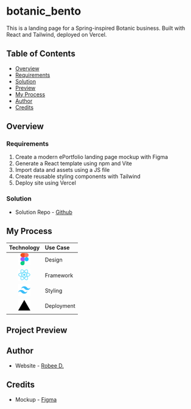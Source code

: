 # botanic_bento

This is a landing page for a Spring-inspired Botanic business. Built with React and Tailwind, deployed on Vercel.

## Table of Contents
- [Overview](#overview)
- [Requirements](#requirements)
- [Solution](#solution)
- [Preview](#project-preview)
- [My Process](#my-process)
- [Author](#author)
- [Credits](#credits)

## Overview

### Requirements
1. Create a modern ePortfolio landing page mockup with Figma
2. Generate a React template using npm and Vite
3. Import data and assets using a JS file
4. Create reusable styling components with Tailwind
5. Deploy site using Vercel

### Solution
- Solution Repo - [Github](https://github.com/robeeds/botanic_bento)

## My Process

| Technology | Use Case |
| :---: | :--- |
| <img src="https://github.com/devicons/devicon/blob/master/icons/figma/figma-original.svg" alt="Figma" height="32" width="32"/> | Design |
| <img src="https://github.com/devicons/devicon/blob/master/icons/react/react-original.svg" alt="React" height="32" width="32"/> | Framework |
| <img src="https://github.com/devicons/devicon/blob/master/icons/tailwindcss/tailwindcss-original.svg" alt="Tailwind" height="32" width="32"/> | Styling |
| <img src="https://github.com/devicons/devicon/blob/master/icons/vercel/vercel-original.svg" alt="Vercel" height="32" width="32"/> | Deployment |

## Project Preview

## Author

- Website - [Robee D.](https://www.robeeds.tech)

## Credits

- Mockup - [Figma](https://www.figma.com/file/dBw5eWpSsZJHFGpjeBeVV9/botanic_bento?type=design&node-id=0%3A1&mode=design&t=X77eH3T0cyZzVmkV-1)

